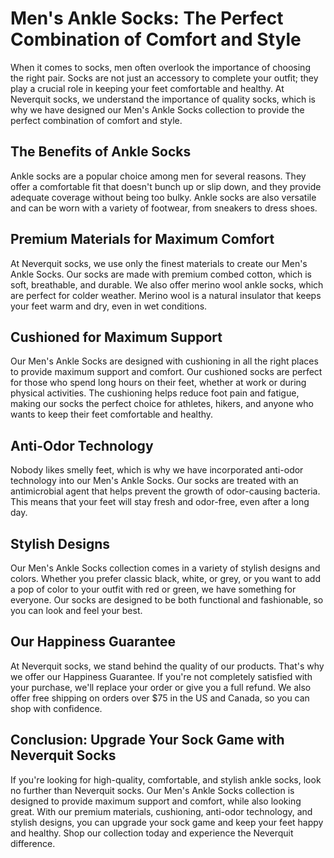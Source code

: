 # Men's Ankle Socks: The Perfect Combination of Comfort and Style

When it comes to socks, men often overlook the importance of choosing the right pair. Socks are not just an accessory to complete your outfit; they play a crucial role in keeping your feet comfortable and healthy. At Neverquit socks, we understand the importance of quality socks, which is why we have designed our Men's Ankle Socks collection to provide the perfect combination of comfort and style.

## The Benefits of Ankle Socks

Ankle socks are a popular choice among men for several reasons. They offer a comfortable fit that doesn't bunch up or slip down, and they provide adequate coverage without being too bulky. Ankle socks are also versatile and can be worn with a variety of footwear, from sneakers to dress shoes.

## Premium Materials for Maximum Comfort

At Neverquit socks, we use only the finest materials to create our Men's Ankle Socks. Our socks are made with premium combed cotton, which is soft, breathable, and durable. We also offer merino wool ankle socks, which are perfect for colder weather. Merino wool is a natural insulator that keeps your feet warm and dry, even in wet conditions.

## Cushioned for Maximum Support

Our Men's Ankle Socks are designed with cushioning in all the right places to provide maximum support and comfort. Our cushioned socks are perfect for those who spend long hours on their feet, whether at work or during physical activities. The cushioning helps reduce foot pain and fatigue, making our socks the perfect choice for athletes, hikers, and anyone who wants to keep their feet comfortable and healthy.

## Anti-Odor Technology

Nobody likes smelly feet, which is why we have incorporated anti-odor technology into our Men's Ankle Socks. Our socks are treated with an antimicrobial agent that helps prevent the growth of odor-causing bacteria. This means that your feet will stay fresh and odor-free, even after a long day.

## Stylish Designs

Our Men's Ankle Socks collection comes in a variety of stylish designs and colors. Whether you prefer classic black, white, or grey, or you want to add a pop of color to your outfit with red or green, we have something for everyone. Our socks are designed to be both functional and fashionable, so you can look and feel your best.

## Our Happiness Guarantee

At Neverquit socks, we stand behind the quality of our products. That's why we offer our Happiness Guarantee. If you're not completely satisfied with your purchase, we'll replace your order or give you a full refund. We also offer free shipping on orders over $75 in the US and Canada, so you can shop with confidence.

## Conclusion: Upgrade Your Sock Game with Neverquit Socks

If you're looking for high-quality, comfortable, and stylish ankle socks, look no further than Neverquit socks. Our Men's Ankle Socks collection is designed to provide maximum support and comfort, while also looking great. With our premium materials, cushioning, anti-odor technology, and stylish designs, you can upgrade your sock game and keep your feet happy and healthy. Shop our collection today and experience the Neverquit difference.